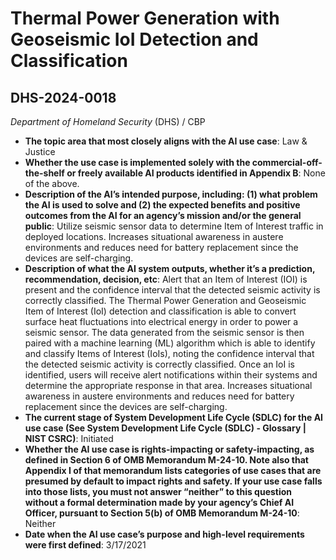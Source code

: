 # Thermal Power Generation with Geoseismic IoI Detection and Classification
## DHS-2024-0018
_Department of Homeland Security_ (DHS) / CBP


+ **The topic area that most closely aligns with the AI use case**: Law & Justice
+ **Whether the use case is implemented solely with the commercial-off-the-shelf or freely available AI products identified in Appendix B**: None of the above.
+ **Description of the AI’s intended purpose, including: (1) what problem the AI is used to solve and (2) the expected benefits and positive outcomes from the AI for an agency’s mission and/or the general public**: Utilize seismic sensor data to determine Item of Interest traffic in deployed locations. Increases situational awareness in austere environments and reduces need for battery replacement since the devices are self-charging.
+ **Description of what the AI system outputs, whether it’s a prediction, recommendation, decision, etc**: Alert that an Item of Interest (IOI) is present and the confidence interval that the detected seismic activity is correctly classified.
The Thermal Power Generation and Geoseismic Item of Interest (IoI) detection and classification is able to convert surface heat fluctuations into electrical energy in order to power a seismic sensor. The data generated from the seismic sensor is then paired with a machine learning (ML) algorithm which is able to identify and classify Items of Interest (IoIs), noting the confidence interval that the detected seismic activity is correctly classified. Once an IoI is identified, users will receive alert notifications within their systems and determine the appropriate response in that area. Increases situational awareness in austere environments and reduces need for battery replacement since the devices are self-charging.
+ **The current stage of System Development Life Cycle (SDLC) for the AI use case (See System Development Life Cycle (SDLC) - Glossary | NIST CSRC)**: Initiated
+ **Whether the AI use case is rights-impacting or safety-impacting, as defined in Section 6 of OMB Memorandum M-24-10. Note also that Appendix I of that memorandum lists categories of use cases that are presumed by default to impact rights and safety. If your use case falls into those lists, you must not answer “neither” to this question without a formal determination made by your agency’s Chief AI Officer, pursuant to Section 5(b) of OMB Memorandum M-24-10**: Neither
+ **Date when the AI use case’s purpose and high-level requirements were first defined**: 3/17/2021